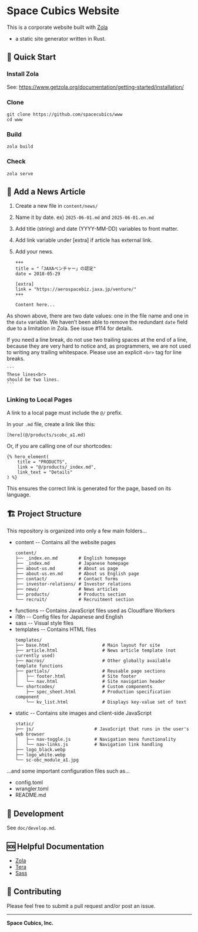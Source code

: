# Space Cubics Website

This is a corporate website built with [Zola](https://www.getzola.org/)
- a static site generator written in Rust.

## 🚀 Quick Start


### Install Zola

See: https://www.getzola.org/documentation/getting-started/installation/

### Clone

```
git clone https://github.com/spacecubics/www
cd www
```

### Build

```
zola build
```

### Check

```
zola serve
```

## 📰 Add a News Article
1. Create a new file in `content/news/`
2. Name it by date. ex) `2025-06-01.md` and `2025-06-01.en.md`
3. Add title (string) and date (YYYY-MM-DD) variables to front matter.
4. Add link variable under [extra] if article has external link.
5. Add your news.

   ```
   +++
   title = "「JAXAベンチャー」の認定"
   date = 2018-05-29

   [extra]
   link = "https://aerospacebiz.jaxa.jp/venture/"
   +++

   Content here...
   ```

As shown above, there are two date values: one in the file name and
one in the `date` variable. We haven’t been able to remove the
redundant `date` field due to a limitation in Zola. See issue #114 for
details.

If you need a line break, do not use two trailing spaces at the end of
a line, because they are very hard to notice and, as programmers, we
are not used to writing any trailing whitespace. Please use an
explicit `<br>` tag for line breaks.

    ```
    These lines<br>
    should be two lines.
    ```

### Linking to Local Pages

A link to a local page must include the `@/` prefix.

In your `.md` file, create a link like this:

```
[here](@/products/scobc_a1.md)
```

Or, if you are calling one of our shortcodes:

```
{% hero_element(
    title = "PRODUCTS",
    link = "@/products/_index.md",
    link_text = "Details"
) %}
```

This ensures the correct link is generated for the page, based on its
language.

## 🏗️ Project Structure

This repository is organized into only a few main folders...

- content -- Contains all the website pages
	```
	content/
	├── _index.en.md        # English homepage
	├── _index.md           # Japanese homepage
	├── about-us.md         # About us page
	├── about-us.en.md      # About us English page
	├── contact/            # Contact forms
	├── investor-relations/ # Investor relations
	├── news/               # News articles
	├── products/           # Products section
	└── recruit/            # Recruitment section
	```
- functions -- Contains JavaScript files used as Cloudflare Workers
- i18n -- Config files for Japanese and English
- sass -- Visual style files
- templates -- Contains HTML files
	```
	templates/
	├── base.html                    # Main layout for site
	├── article.html                 # News article template (not currently used)
	├── macros/                      # Other globally available template functions
	├── partials/                    # Reusable page sections
	│   ├── footer.html              # Site footer
	│   └── nav.html                 # Site navigation header
	└── shortcodes/                  # Custom components
		├── spec_sheet.html          # Production specification component
		└── kv_list.html			 # Displays key-value set of text
	```
- static -- Contains site images and client-side JavaScript
	```
	static/
	├── js/                       # JavaScript that runs in the user's web browser
	│   ├── nav-toggle.js         # Navigation menu functionality
	│   └── nav-links.js          # Navigation link handling
	├── logo_black.webp
	├── logo_white.webp
	└── sc-obc_module_a1.jpg
	```

...and some important configuration files such as...

- config.toml
- wrangler.toml
- README.md

## 🔧 Development

See `doc/develop.md`.

## 🆘 Helpful Documentation
- [Zola](https://www.getzola.org/documentation/)
- [Tera](https://docs.rs/tera/latest/tera/)
- [Sass](https://sass-lang.com/documentation/)

## 🙌 Contributing

Please feel free to submit a pull request and/or post an issue.

---

**Space Cubics, Inc.**

